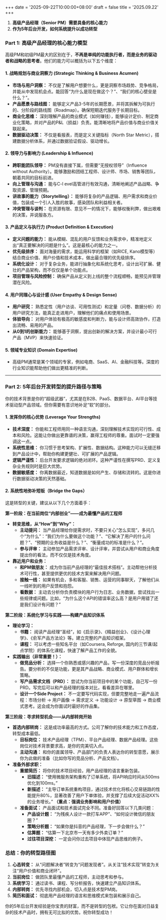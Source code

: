 +++
date = '2025-09-22T10:00:00+08:00'
draft = false
title = '2025.09.22'
+++

1.  **高级产品经理（Senior PM）需要具备的核心能力**
2.  **作为5年后台开发，如何系统提升以成功转型**

<!--more-->

### Part 1: 高级产品经理的核心能力模型

高级PM和初级PM最大的区别在于，**不再是单纯的功能执行者，而是业务的驱动者和战略的思考者**。他们的能力可以概括为以下五个维度：

#### 1. 战略规划与商业洞察力 (Strategic Thinking & Business Acumen)
*   **市场与用户洞察：** 不仅是了解用户想要什么，更是洞察市场趋势、竞争格局，并能从中发现机会点。能回答“为什么是现在做这个？”、“我们的核心壁垒是什么？”。
*   **产品愿景与路线图：** 能够定义产品3-5年的长期愿景，并将其拆解为可执行的、分阶段的路线图（Roadmap）。确保短期迭代服务于长期目标。
*   **商业化思维：** 深刻理解产品的商业模式（如何赚钱），能够设计定价、制定商业化策略，并对产品的P&L（损益）负责。能清晰地将产品价值与商业价值关联起来。
*   **数据驱动决策：** 不仅是看报表，而是定义关键指标（North Star Metric），搭建数据分析体系，并通过数据验证假设、驱动增长。

#### 2. 领导力与影响力 (Leadership & Influence)
*   **跨职能团队领导：** PM没有直接下属，但需要“无授权领导”（Influence without Authority）。能够激励和团结工程师、设计师、市场、销售等团队，朝着共同的目标前进。
*   **向上管理与沟通：** 能与C-l evel高管进行有效沟通，清晰地阐述产品战略、争取资源、管理预期。
*   **讲故事的能力（Storytelling）：** 能够将复杂的产品逻辑、用户需求和商业价值，包装成一个引人入胜的故事，感染团队和利益相关者。
*   **冲突管理与谈判：** 在资源有限、意见不一的情况下，能够权衡利弊，做出艰难的决策，并说服各方。

#### 3. 产品定义与执行力 (Product Definition & Execution)
*   **定义问题的能力：** 能从模糊、混乱的用户反馈和业务需求中，精准地定义出“真正要解决的问题是什么”。这是最核心的能力之一。
*   **优先级排序：** 面对海量的需求，能运用科学的框架（如RICE, Kano模型等）结合商业价值、用户价值和技术成本，做出最合理的优先级排序。
*   **系统化设计：** 对于复杂业务，能进行抽象化和系统化思考，设计出可扩展、健壮的产品架构，而不仅仅是单个功能点。
*   **项目管理与风险控制：** 确保产品从定义到上线的整个流程顺畅，能预见并管理潜在风险。

#### 4. 用户同理心与设计感 (User Empathy & Design Sense)
*   **用户研究：** 熟悉定性（用户访谈、可用性测试）和定量（问卷、数据分析）的用户研究方法，能真正走进用户，理解他们的痛点和使用场景。
*   **体验导向：** 对用户体验有极高的敏感度和判断力，能与设计师高效协作，打造出流畅、易用的产品。
*   **从0到1的创新能力：** 能够基于洞察，提出创新的解决方案，并设计最小可行产品（MVP）来快速验证。

#### 5. 领域专业知识 (Domain Expertise)
*   高级PM通常是某个领域的专家，例如电商、SaaS、AI、金融科技等。深度的行业知识能帮助他们做出更精准的判断。

---

### Part 2: 5年后台开发转型的提升路径与策略

你的技术背景是你的“超级武器”，尤其是在B2B、PaaS、数据平台、AI平台等技术驱动型产品领域。但你需要有意识地补足“软”的部分。

#### 1. 发挥你的核心优势 (Leverage Your Strengths)
*   **技术深度：** 你能和工程师用同一种语言沟通，深刻理解技术实现的可行性、成本和风险。这能让你做出更靠谱的决策，赢得工程师的尊重。面试时一定要强调这一点。
*   **系统性思维：** 你习惯于思考架构、扩展性、数据结构。这种能力可以无缝迁移到产品设计中，帮助你构建更健壮、可扩展的产品逻辑。
*   **逻辑严谨性：** 后台开发要求逻辑的绝对闭环。这种严谨性在撰写PRD、定义复杂业务规则时是巨大优势。
*   **数据敏感度：** 你离数据最近，知道数据是如何产生、存储和流转的。这是你进行数据驱动决策的天然基础。

#### 2. 系统性地弥补短板（Bridge the Gaps）
这是转型的关键，建议从以下几个方面着手：

**第一阶段：在当前岗位“内部创业”——成为最懂产品的工程师**

*   **转变思维，从“How”到“Why”：**
    *   **主动提问：** 当产品经理给你提需求时，不要只关心“怎么实现”，多问几个“为什么”：“我们为什么要做这个功能？”、“它解决了用户的什么问题？”、“预期的业务收益是什么？”、“衡量成功的标准是什么？”。
    *   **参与评审：** 主动参加产品需求评审、设计评审，并尝试从用户和商业角度提出你的看法，而不仅仅是技术角度。
*   **靠近用户和业务：**
    *   **和PM做朋友：** 成为你当前产品经理的“最佳技术搭档”。主动帮他分析技术可行性，甚至提供更优的技术方案来解决用户问题。
    *   **接触一线：** 如果有机会，多和客服、销售、运营的同事聊天，了解他们从一线听到的用户反馈和抱怨。
    *   **看数据：** 主动去分析你负责模块的用户行为日志、业务数据，尝试找出一些规律或问题。比如，“为什么这个API的错误率这么高？是用户用错了还是我们设计有问题？”

**第二阶段：系统化学习与实践——构建产品知识体系**

*   **理论学习：**
    *   **书籍：** 阅读产品经理“圣经”，如《启示录》、《精益创业》、《设计心理学》、《俞军产品方法论》等。建立完整的产品知识框架。
    *   **课程：** 可以考虑一些知名平台（如Coursera, Reforge, 国内的三节课/起点学院）的体系化课程，快速了解产品工作的全貌。
*   **实践输出（非常重要！）：**
    *   **做竞品分析：** 选择一个你熟悉或感兴趣的产品，写一份深度的竞品分析报告。要分析的不仅是功能，更是其产品战略、商业模式、用户群体和增长策略。
    *   **写产品需求文档（PRD）：** 尝试为你当前项目中的某个功能，自己写一份PRD。写完后可以和产品经理的版本对比，看看差异在哪里。
    *   **设计一个Side Project：** 不一定要写代码实现，但要完整地走一遍产品流程：市场分析 -> 用户画像 -> 需求定义 -> 功能设计 -> 原型草图 -> 商业模式思考。这会成为你面试时最好的作品集。

**第三阶段：寻求转型机会——从内部转岗开始**

*   **首选内部转岗：** 这是成功率最高的方式。公司了解你的技术能力和工作态度，转型成本最低。
    *   **目标岗位：** 技术产品经理（TPM）、平台产品经理、数据产品经理。这些岗位对技术背景要求高，是你的完美切入点。
    *   **主动沟通：** 和你的直属领导、产品部门的负责人表达你的转型意愿，展示你为此做的准备（比如你写的竞品分析、产品文档）。
*   **准备外部求职：**
    *   **重塑简历：** 将你的技术项目经验，用产品经理的语言重新包装。
        *   **旧描述：** “使用微服务架构重构了订单系统，将API响应时间从500ms优化到100ms。”
        *   **新描述：** “主导订单系统重构项目，通过技术优化将核心交易链路的性能提升80%，显著改善了用户下单体验，并支撑了后续大促活动XX%的业务增长。” **（重点：强调业务影响和用户价值）**
    *   **准备面试：** 产品面试和技术面试完全不同。准备好回答以下几类问题：
        *   **产品设计题：** “为残疾人设计一款打车APP”、“如何设计微信的朋友圈？”
        *   **策略分析题：** “如果你是抖音的产品经理，下一步会做什么？”
        *   **估算题：** “估算一下北京市一天有多少外卖订单？”
        *   **过往项目深挖：** 一定会问你过去项目中体现产品思维的例子。

### 总结：你的转型路径图

1.  **心态转变：** 从“问题解决者”转变为“问题发现者”。从关注“技术实现”转变为关注“用户价值和商业闭环”。
2.  **当前岗位：** 做团队里最懂产品的工程师，主动思考和参与。
3.  **系统学习：** 通过读书、课程、写分析报告，快速建立产品知识体系。
4.  **内部转岗：** 优先寻找内部机会，切入点是技术型PM岗。
5.  **简历和面试：** 彻底用产品经理的语言和思维模式来包装和展示自己。

你的5年后台开发经验是你宝贵的财富，而不是转型的包袱。它让你在面对日益复杂的技术产品时，拥有无可比拟的优势。祝你转型成功！